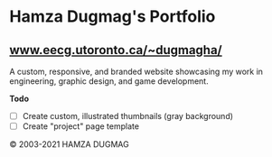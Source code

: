 # Hamza Dugmag's Portfolio
## www.eecg.utoronto.ca/~dugmagha/

A custom, responsive, and branded website showcasing my work in engineering, graphic design, and game development.

**Todo**
- [ ] Create custom, illustrated thumbnails (gray background)
- [ ] Create "project" page template

© 2003-2021 HAMZA DUGMAG
